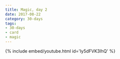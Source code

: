 ```yaml
---
title: Magic, day 2
date: 2017-08-22
category: 30-days
tags:
- 30-days
- card
- magic
---
```


{% include embed/youtube.html id='Iy5dFVK3lhQ' %}
